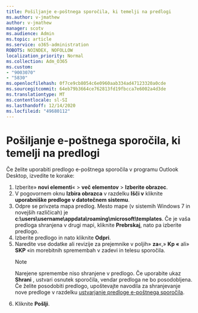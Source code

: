 ```yaml
---
title: Pošiljanje e-poštnega sporočila, ki temelji na predlogi
ms.author: v-jmathew
author: v-jmathew
manager: scotv
ms.audience: Admin
ms.topic: article
ms.service: o365-administration
ROBOTS: NOINDEX, NOFOLLOW
localization_priority: Normal
ms.collection: Adm_O365
ms.custom:
- "9003070"
- "5830"
ms.openlocfilehash: 0f7ce9cb8054c6e0960aab334ad47123320a0cde
ms.sourcegitcommit: 64eb79b3664ce762813fd19fbcca7e6002a4d3de
ms.translationtype: MT
ms.contentlocale: sl-SI
ms.lasthandoff: 12/14/2020
ms.locfileid: "49680112"
---
```

# <a name="send-an-email-message-based-on-a-template"></a>Pošiljanje e-poštnega sporočila, ki temelji na predlogi

Če želite uporabiti predlogo e-poštnega sporočila v programu Outlook Desktop, izvedite te korake:

1. Izberite» **novi elementi**«  >  **več elementov**  >  **Izberite obrazec**.
2. V pogovornem oknu **Izbira obrazca** v razdelku **Išči v** kliknite **uporabniške predloge v datotečnem sistemu**.
3. Odpre se privzeta mapa predlog. Mesto mape (v sistemih Windows 7 in novejših različicah) je **c:\users\username\appdata\roaming\microsoft\templates**. Če je vaša predloga shranjena v drugi mapi, kliknite **Prebrskaj**, nato pa izberite predlogo.
4. Izberite predlogo in nato kliknite **Odpri**.
5. Naredite vse dodatke ali revizije za prejemnike v poljih» **za**«,» **Kp «** ali» **SKP** «in morebitnih spremembah v zadevi in telesu sporočila.
    > [!NOTE]
    > Narejene spremembe niso shranjene v predlogo. Če uporabite ukaz **Shrani** , ustvari osnutek sporočila, vendar predloga ne bo posodobljena. Če želite posodobiti predlogo, upoštevajte navodila za shranjevanje nove predloge v razdelku [ustvarjanje predloge e-poštnega sporočila](https://support.microsoft.com/office/create-an-email-message-template-43ec7142-4dd0-4351-8727-bd0977b6b2d1).
6. Kliknite **Pošlji**.
